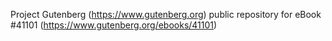 Project Gutenberg (https://www.gutenberg.org) public repository for
eBook #41101 (https://www.gutenberg.org/ebooks/41101)
